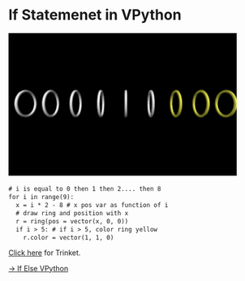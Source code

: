 # If Statemenet in VPython

<img src = "image.png" width = "450px" />

```
# i is equal to 0 then 1 then 2.... then 8
for i in range(9):
  x = i * 2 - 8 # x pos var as function of i
  # draw ring and position with x
  r = ring(pos = vector(x, 0, 0)) 
  if i > 5: # if i > 5, color ring yellow
    r.color = vector(1, 1, 0)
```

[Click here](https://trinket.io/glowscript/02a8eee925) for Trinket. 

[-> If Else VPython](/conditionals/04_ifElseVPython.md)